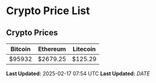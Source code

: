 # Crypto Price List

## Crypto Prices
| Bitcoin | Ethereum | Litecoin |
| ------- | -------- | -------- |
| $95932 | $2679.25 | $125.29 |
**Last Updated:** 2025-02-17 07:54 UTC
**Last Updated:** $DATE$
